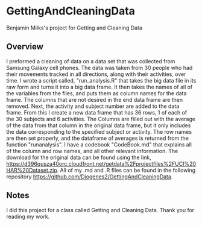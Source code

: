 # GettingAndCleaningData
Benjamin Milks's project for Getting and Cleaning Data
## Overview

I preformed a cleaning of data on a data set that was collected from Samsung Galaxy cell phones. The data was taken from 30 people who had their movements tracked in all directions, along with their activities, over time. I wrote a script called, "run_analysis.R" that takes the big data file in its raw form and turns it into a big data frame. It then takes the names of all of the variables from the files, and puts them as column names for the data frame. The columns that are not desired in the end data frame are then removed. Next, the activity and subject number are added to the data frame. From this I create a new data frame that has 36 rows, 1 of each of the 30 subjects and  6 activities. The Columns are filled out with the average of the data from that column in the original data frame, but it only includes the data corresponding to the specified subject or activity. The row names are then set properly, and the dataframe of averages is returned from the function "runanalysis". I have a codebook "CodeBook.md" that explains all of the column and row names, and all other relevant information. The download for the original data can be found using the link, https://d396qusza40orc.cloudfront.net/getdata%2Fprojectfiles%2FUCI%20HAR%20Dataset.zip. All of my .md and .R files can be found in the following repository https://github.com/Diogenes2/GettingAndCleaningData.

## Notes

I did this project for a class called Getting and Cleaning Data. Thank you for reading my work. 
